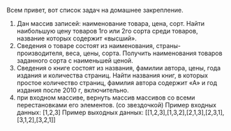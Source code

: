 Всем привет, вот список задач на домашнее закрепление.
1. Дан массив записей: наименование товара, цена, сорт. Найти наибольшую цену товаров 1го или 2го сорта среди товаров, название которых содержит «высший».
2. Сведения о товаре состоят из наименования, страны-производителя, веса, цены, сорта. Получить наименования товаров заданного сорта с наименьшей ценой.
3. Сведения о книге состоят из названия, фамилии автора, цены, года издания и количества страниц. Найти названия книг, в которых простое количество страниц, фамилия автора содержит «А» и год издания после 2010 г, включительно.
4. при входном массиве, вернуть массив массивов со всеми перестановками его элементов. (со звездочкой)
Пример входных данных:
[1,2,3]
Пример выходных данных:
[[1,2,3],[1,3,2],[2,1,3],[2,3,1],[3,1,2],[3,2,1]]